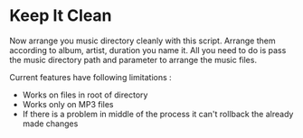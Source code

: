 Keep It Clean
=============

Now arrange you music directory cleanly with this script. Arrange them according to album, artist, duration you name it.
All you need to do is pass the music directory path and parameter to arrange the music files.

Current features have following limitations : 
* Works on files in root of directory
* Works only on MP3 files
* If there is a problem in middle of the process it can't rollback the already made changes